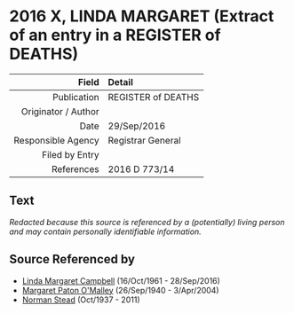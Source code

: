 ﻿---
layout: page
permalink: /sources/s18604774
---

# 2016 X, LINDA MARGARET (Extract of an entry in a REGISTER of DEATHS)

Field | Detail
---:|:---
Publication | REGISTER of DEATHS
Originator / Author | 
Date | 29/Sep/2016
Responsible Agency | Registrar General
Filed by Entry | 
References | 2016 D 773/14

## Text

_Redacted because this source is referenced by a (potentially) living person and may contain personally identifiable information._

## Source Referenced by

* [Linda Margaret Campbell](../people/@76650284@-linda-margaret-campbell-b1961-10-16-d2016-9-28.md) (16/Oct/1961 - 28/Sep/2016)
* [Margaret Paton O'Malley](../people/@46723082@-margaret-paton-o'malley-b1940-9-26-d2004-4-3.md) (26/Sep/1940 - 3/Apr/2004)
* [Norman Stead](../people/@69808462@-norman-stead-b1937-10-d2011.md) (Oct/1937 - 2011)
